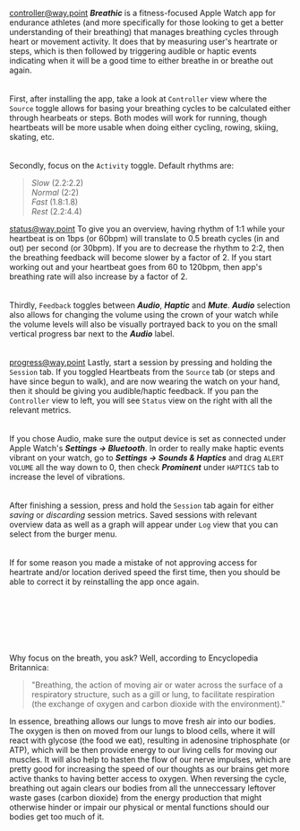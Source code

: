 <controller@way.point>
***Breathic*** is a fitness-focused Apple Watch app for endurance athletes (and more specifically for those looking to get a better understanding of their breathing) that manages breathing cycles through heart or movement activity. It does that by measuring user's heartrate or steps, which is then followed by triggering audible or haptic events indicating when it will be a good time to either breathe in or breathe out again.
\
\
\
First, after installing the app, take a look at `Controller` view where the `Source` toggle allows for basing your breathing cycles to be calculated either through hearbeats or steps. Both modes will work for running, though heartbeats will be more usable when doing either cycling, rowing, skiing, skating, etc.
\
\
\
Secondly, focus on the `Activity` toggle. Default rhythms are:
>
>*Slow* (2.2:2.2)
>\
>*Normal* (2:2)
>\
>*Fast* (1.8:1.8)
>\
>*Rest* (2.2:4.4)
>
<status@way.point>
To give you an overview, having rhythm of 1:1 while your heartbeat is on 1bps (or 60bpm) will translate to 0.5 breath cycles (in and out) per second (or 30bpm). If you are to decrease the rhythm to 2:2, then the breathing feedback will become slower by a factor of 2. If you start working out and your heartbeat goes from 60 to 120bpm, then app's breathing rate will also increase by a factor of 2.
\
\
\
Thirdly, `Feedback` toggles between ***Audio***, ***Haptic*** and ***Mute***. ***Audio*** selection also allows for changing the volume using the crown of your watch while the volume levels will also be visually portrayed back to you on the small vertical progress bar next to the ***Audio*** label.
\
\
\
<progress@way.point>
Lastly, start a session by pressing and holding the `Session` tab. If you toggled Heartbeats from the `Source` tab (or steps and have since begun to walk), and are now wearing the watch on your hand, then it should be giving you audible/haptic feedback. If you pan the `Controller` view to left, you will see `Status` view on the right with all the relevant metrics.
\
\
\
If you chose Audio, make sure the output device is set as connected under Apple Watch's ***Settings -> Bluetooth***. In order to really make haptic events vibrant on your watch, go to ***Settings -> Sounds & Haptics*** and drag `ALERT VOLUME` all the way down to 0, then check *‌**Prominent*** under `HAPTICS` tab to increase the level of vibrations.
\
\
\
After finishing a session, press and hold the `Session` tab again for either *saving* or *discarding* session metrics. Saved sessions with relevant overview data as well as a graph will appear under `Log` view that you can select from the burger menu.
\
\
\
If for some reason you made a mistake of not approving access for heartrate and/or location derived speed the first time, then you should be able to correct it by reinstalling the app once again.
\
\
\
\
\
\
\
\
Why focus on the breath, you ask? Well, according to Encyclopedia Britannica:  
>
>"Breathing, the action of moving air or water across the surface of a respiratory structure, such as a gill or lung, to facilitate respiration (the exchange of oxygen and carbon dioxide with the environment)."
>
In essence, breathing allows our lungs to move fresh air into our bodies. The oxygen is then on moved from our lungs to blood cells, where it will react with glycose (the food we eat), resulting in adenosine triphosphate (or ATP), which will be then provide energy to our living cells for moving our muscles. It will also help to hasten the flow of our nerve impulses, which are pretty good for increasing the speed of our thoughts as our brains get more active thanks to having better access to oxygen. When reversing the cycle, breathing out again clears our bodies from all the unneccessary leftover waste gases (carbon dioxide) from the energy production that might otherwise hinder or impair our physical or mental functions should our bodies get too much of it.

